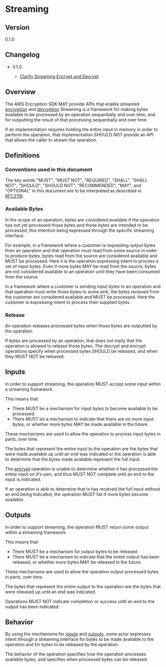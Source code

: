 [//]: # "Copyright Amazon.com Inc. or its affiliates. All Rights Reserved."
[//]: # "SPDX-License-Identifier: CC-BY-SA-4.0"

# Streaming

## Version

0.1.0

## Changelog

- 0.1.0

  - [Clarify Streaming Encrypt and Decrypt](../changes/2020-07-06_clarify-streaming-encrypt-decrypt/change.md)

## Overview

The AWS Encryption SDK MAY provide APIs that enable streamed [encryption](encrypt.md)
and [decryption](decrypt.md)
Streaming is a framework for making bytes available to be processed
by an operation sequentially and over time,
and for outputting the result of that processing
sequentially and over time.

If an implementation requires holding the entire input in memory in order to perform the operation,
that implementation SHOULD NOT provide an API that allows the caller to stream the operation.

## Definitions

### Conventions used in this document

The key words "MUST", "MUST NOT", "REQUIRED", "SHALL", "SHALL NOT", "SHOULD", "SHOULD NOT", "RECOMMENDED", "MAY", and "OPTIONAL"
in this document are to be interpreted as described in [RFC2119](https://tools.ietf.org/html/rfc2119).

### Available Bytes

In the scope of an operation, bytes are considered available if
the operation has not yet processed those bytes
and those bytes are intended to be processed,
this intention being expressed through the specific streaming interface.

For example, in a framework where a customer is requesting output bytes from an operation
and that operation must read from some source in order to produce bytes,
bytes read from the source are considered available and MUST be processed.
Here it is the operation expressing intent to process a set of input bytes.
Even if more bytes MAY be read from the source,
bytes are not considered available to an operation
until they have been consumed from the source.

In a framework where a customer is sending input bytes to an operation
and that operation must write those bytes to some sink,
the bytes recieved from the customer are considered available and MUST be processed.
Here the customer is expressing intent to process their supplied bytes.

### Release

An operation releases processed bytes when those bytes are outputted by the operation.

If bytes are processed by an operation, that does not imply that the operation is allowed to
release those bytes.
The decrypt and encrypt operations specify when processed bytes SHOULD be released,
and when they MUST NOT be released.

## Inputs

In order to support streaming, the operation MUST accept some input within a streaming framework.

This means that:

- There MUST be a mechanism for input bytes to become available to be processed.
- There MUST be a mechanism to indicate that there are no more input bytes,
  or whether more bytes MAY be made available in the future.

These mechanisms are used to allow the operation to process input bytes in parts, over time.

The bytes that represent the entire input to the operation are the bytes that were made available
up until an end was indicated or the operation is able to determine
that the bytes made available represent the full input.

The [encrypt](encrypt.md) operation is unable to determine whether it has processed the entire
input on it's own, and thus MUST NOT complete until an end to the input is indicated.

If an operation is able to determine that is has recieved the full input without an end being
indicated, the operation MUST fail if more bytes become available.

## Outputs

In order to support streaming, the operation MUST return some output within a streaming framework.

This means that:

- There MUST be a mechanism for output bytes to be released
- There MUST be a mechanism to indicate that the entire output has been released,
  or whether more bytes MAY be released in the future.

These mechanisms are used to allow the operation output processed bytes in parts, over time.

The bytes that represent the entire output to the operation are the bytes that were released
up until an end was indicated.

Operations MUST NOT indicate completion or success until an end to the output has been indicated.

## Behavior

By using the mechanisms for [inputs](#inputs) and [outputs](#outputs),
some actor expresses intent through a streaming interface
for bytes to be made available to the operation
and for bytes to be released by the operation.

The behavior of the operation specifies how the operation processes available bytes,
and specifies when processed bytes can be released.
